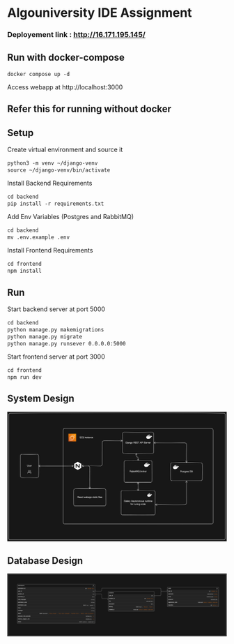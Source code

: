 # Algouniversity IDE Assignment

### Deployement link : http://16.171.195.145/

## Run with docker-compose
```
docker compose up -d
```
Access webapp at http://localhost:3000


## Refer this for running without docker
## Setup

Create virtual environment and source it

```
python3 -m venv ~/django-venv
source ~/django-venv/bin/activate
```
Install Backend Requirements

```
cd backend
pip install -r requirements.txt
```
Add Env Variables (Postgres and RabbitMQ)

```
cd backend
mv .env.example .env
```

Install Frontend Requirements

```
cd frontend
npm install
```

## Run

Start backend server at port 5000

```
cd backend
python manage.py makemigrations
python manage.py migrate
python manage.py runsever 0.0.0.0:5000

```

Start frontend server at port 3000

```
cd frontend
npm run dev
```

## System Design
![System Design](./images/system-design.png)

## Database Design
![Database Design](./images/db-design.png)
